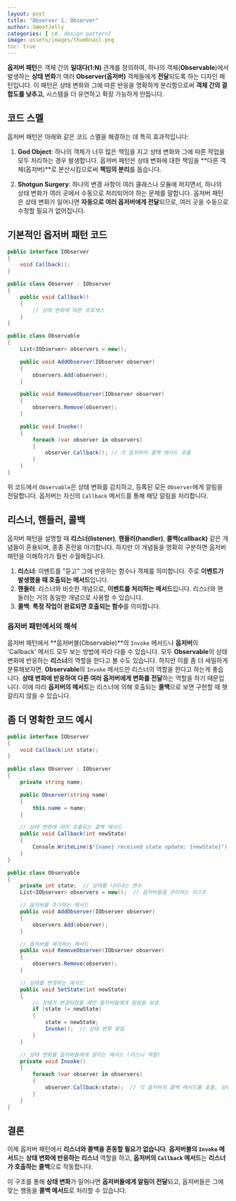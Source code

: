 ```yaml
---
layout: post
title: "Observer 1. Observer"
author: SWeetJelly
categories: [ c#, design pattern]
image: assets/images/thumbnail.png
toc: true
---
```


**옵저버 패턴**은 객체 간의 **일대다(1:N)** 관계를 정의하여, 하나의 객체(**Observable**)에서 발생하는 **상태 변화**가 여러 **Observer(옵저버)** 객체들에게 **전달**되도록 하는 디자인 패턴입니다. 이 패턴은 상태 변화와 그에 따른 반응을 명확하게 분리함으로써 **객체 간의 결합도를 낮추고**, 시스템을 더 유연하고 확장 가능하게 만듭니다.

## 코드 스멜

옵저버 패턴은 아래와 같은 코드 스멜을 해결하는 데 특히 효과적입니다:

1. **God Object**: 하나의 객체가 너무 많은 책임을 지고 상태 변화와 그에 따른 작업을 모두 처리하는 경우 발생합니다. 옵저버 패턴은 상태 변화에 대한 책임을 **다른 객체(옵저버)**로 분산시킴으로써 **책임의 분리**를 돕습니다.

2. **Shotgun Surgery**: 하나의 변경 사항이 여러 클래스나 모듈에 퍼지면서, 하나의 상태 변화가 여러 곳에서 수동으로 처리되어야 하는 문제를 말합니다. 옵저버 패턴은 상태 변화가 일어나면 **자동으로 여러 옵저버에게 전달**되므로, 여러 곳을 수동으로 수정할 필요가 없어집니다.

## 기본적인 옵저버 패턴 코드

```csharp
public interface IObserver
{
    void Callback();
}

public class Observer : IObserver
{
    public void Callback()
    {
        // 상태 변화에 따른 프로세스
    }
}

public class Observable
{
    List<IObserver> observers = new();

    public void AddObserver(IObserver observer)
    {
        observers.Add(observer);
    }

    public void RemoveObserver(IObserver observer)
    {
        observers.Remove(observer);
    }

    public void Invoke()
    {
        foreach (var observer in observers)
        {
            observer.Callback(); // 각 옵저버의 콜백 메서드 호출
        }
    }
}
```

위 코드에서 `Observable`은 상태 변화를 감지하고, 등록된 모든 `Observer`에게 알림을 전달합니다. 옵저버는 자신의 `Callback` 메서드를 통해 해당 알림을 처리합니다.

## 리스너, 핸들러, 콜백

옵저버 패턴을 설명할 때 **리스너(listener)**, **핸들러(handler)**, **콜백(callback)** 같은 개념들이 혼용되며, 종종 혼란을 야기합니다. 하지만 이 개념들을 명확히 구분하면 옵저버 패턴을 이해하기가 훨씬 수월해집니다.

1. **리스너**: 이벤트를 "듣고" 그에 반응하는 함수나 객체를 의미합니다. 주로 **이벤트가 발생했을 때 호출되는 메서드**입니다.
2. **핸들러**: 리스너와 비슷한 개념으로, **이벤트를 처리하는 메서드**입니다. 리스너와 핸들러는 거의 동일한 개념으로 사용할 수 있습니다.
3. **콜백**: **특정 작업이 완료되면 호출되는 함수**를 의미합니다.

### 옵저버 패턴에서의 해석

옵저버 패턴에서 **옵저버블(Observable)**의 `Invoke` 메서드나 **옵저버**의 'Callback' 메서드 모두 보는 방법에 따라 다를 수 있습니다. 모두 **Observable**의 상태변화에 반응하는 **리스너**의 역할을 한다고 볼 수도 있습니다. 하지만 이를 좀 더 세밀하게 분류해보자면, **Observable**의 `Invoke` 메서드만 리스너의 역할을 한다고 하는게 좋습니다. **상태 변화에 반응하여 다른 여러 옵저버에게 변화를 전달**하는 역할을 하기 때문입니다. 이에 따라 **옵저버의 메서드**는 리스너에 의해 호출되는 **콜백**으로 보면 구현할 때 헷갈리지 않을 수 있습니다.

## 좀 더 명확한 코드 예시

```csharp
public interface IObserver
{
    void Callback(int state);
}

public class Observer : IObserver
{
    private string name;

    public Observer(string name)
    {
        this.name = name;
    }

    // 상태 변화에 따라 호출되는 콜백 메서드
    public void Callback(int newState)
    {
        Console.WriteLine($"{name} received state update: {newState}");
    }
}

public class Observable
{
    private int state;  // 상태를 나타내는 변수
    List<IObserver> observers = new();  // 옵저버들을 관리하는 리스트

    // 옵저버를 추가하는 메서드
    public void AddObserver(IObserver observer)
    {
        observers.Add(observer);
    }

    // 옵저버를 제거하는 메서드
    public void RemoveObserver(IObserver observer)
    {
        observers.Remove(observer);
    }

    // 상태를 변경하는 메서드
    public void SetState(int newState)
    {
        // 상태가 변경되었을 때만 옵저버들에게 알림을 보냄
        if (state != newState)
        {
            state = newState;
            Invoke();  // 상태 변화 알림
        }
    }

    // 상태 변화를 옵저버들에게 알리는 메서드 (리스너 역할)
    private void Invoke()
    {
        foreach (var observer in observers)
        {
            observer.Callback(state);  // 각 옵저버의 콜백 메서드를 호출, 상태를 전달
        }
    }
}
```

## 결론

이제 옵저버 패턴에서 **리스너와 콜백을 혼동할 필요가 없습니다**. **옵저버블의 `Invoke` 메서드**는 **상태 변화에 반응하는 리스너** 역할을 하고, **옵저버의 `Callback` 메서드**는 **리스너가 호출하는 콜백**으로 작동합니다.

이 구조를 통해 **상태 변화**가 일어나면 **옵저버들에게 알림이 전달**되고, 옵저버들은 그에 맞는 행동을 **콜백 메서드**로 처리할 수 있습니다.
